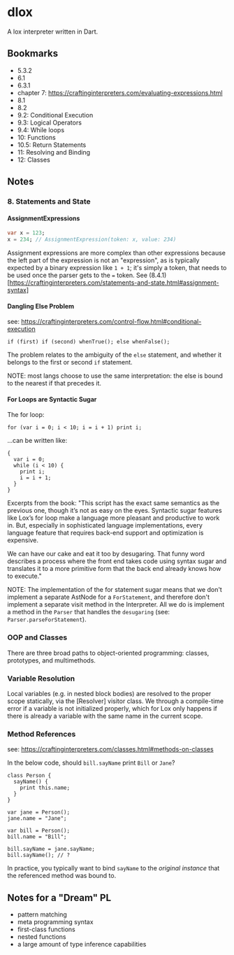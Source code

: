 # dlox

A lox interpreter written in Dart.

## Bookmarks

- 5.3.2
- 6.1
- 6.3.1
- chapter 7: https://craftinginterpreters.com/evaluating-expressions.html
- 8.1
- 8.2
- 9.2: Conditional Execution
- 9.3: Logical Operators
- 9.4: While loops
- 10: Functions
- 10.5: Return Statements
- 11: Resolving and Binding
- 12: Classes

## Notes

### 8. Statements and State

#### AssignmentExpressions

```dart
var x = 123;
x = 234; // AssignmentExpression(token: x, value: 234)
```

Assignment expressions are more complex than other expressions because the left part of the expression is not an "expression", as is typically expected by a binary expression like `1 + 1`; it's simply a token, that needs to be used once the parser gets to the `=` token. See (8.4.1)[https://craftinginterpreters.com/statements-and-state.html#assignment-syntax]

#### Dangling Else Problem

see: https://craftinginterpreters.com/control-flow.html#conditional-execution

```
if (first) if (second) whenTrue(); else whenFalse();
```

The problem relates to the ambiguity of the `else` statement, and whether it belongs to the first or second `if` statement.

NOTE: most langs choose to use the same interpretation: the else is bound to the nearest if that precedes it.

#### For Loops are Syntactic Sugar

The for loop:

```
for (var i = 0; i < 10; i = i + 1) print i;
```

...can be written like:

```
{
  var i = 0;
  while (i < 10) {
    print i;
    i = i + 1;
  }
}
```

Excerpts from the book: "This script has the exact same semantics as the previous one, though it’s not as easy on the eyes. Syntactic sugar features like Lox’s for loop make a language more pleasant and productive to work in. But, especially in sophisticated language implementations, every language feature that requires back-end support and optimization is expensive.

We can have our cake and eat it too by desugaring. That funny word describes a process where the front end takes code using syntax sugar and translates it to a more primitive form that the back end already knows how to execute."

NOTE: The implementation of the for statement sugar means that we don't implement a separate AstNode for a `ForStatement`, and therefore don't implement a separate visit method in the Interpreter. All we do is implement a method in the `Parser` that handles the `desugaring` (see: `Parser.parseForStatement`).

### OOP and Classes

There are three broad paths to object-oriented programming: classes, prototypes, and multimethods.

### Variable Resolution

Local variables (e.g. in nested block bodies) are resolved to the proper scope statically, via the [Resolver] visitor class. We through a compile-time error if a variable is not initialized properly, which for Lox only happens if there is already a variable with the same name in the current scope.

### Method References

see: https://craftinginterpreters.com/classes.html#methods-on-classes

In the below code, should `bill.sayName` print `Bill` or `Jane`?

```
class Person {
  sayName() {
    print this.name;
  }
}

var jane = Person();
jane.name = "Jane";

var bill = Person();
bill.name = "Bill";

bill.sayName = jane.sayName;
bill.sayName(); // ?
```

In practice, you typically want to bind `sayName` to the _original instance_ that the referenced method was bound to.

## Notes for a "Dream" PL

- pattern matching
- meta programming syntax
- first-class functions
- nested functions
- a large amount of type inference capabilities
